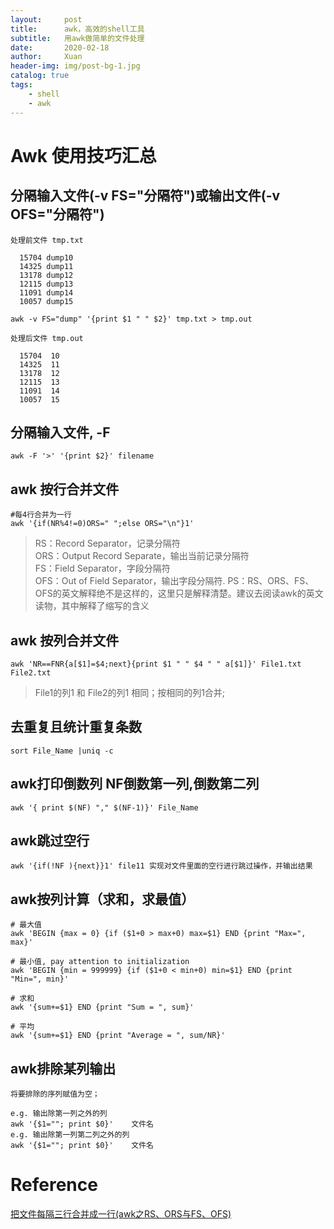 ```yaml
---
layout:     post
title:      awk，高效的shell工具
subtitle:   用awk做简单的文件处理
date:       2020-02-18
author:     Xuan
header-img: img/post-bg-1.jpg
catalog: true
tags:
    - shell 
    - awk
---
```


# Awk 使用技巧汇总

## 分隔输入文件(**-v FS="分隔符"**)或输出文件(**-v OFS="分隔符"**)
```
处理前文件 tmp.txt

  15704 dump10
  14325 dump11
  13178 dump12
  12115 dump13
  11091 dump14
  10057 dump15

awk -v FS="dump" '{print $1 " " $2}' tmp.txt > tmp.out

处理后文件 tmp.out

  15704  10
  14325  11
  13178  12
  12115  13
  11091  14
  10057  15
```

## 分隔输入文件, **-F**
```
awk -F '>' '{print $2}' filename
```

## awk 按行合并文件
```
#每4行合并为一行
awk '{if(NR%4!=0)ORS=" ";else ORS="\n"}1'
```
> RS：Record Separator，记录分隔符   
ORS：Output Record Separate，输出当前记录分隔符  
FS：Field Separator，字段分隔符   
OFS：Out of Field Separator，输出字段分隔符. 
PS：RS、ORS、FS、OFS的英文解释绝不是这样的，这里只是解释清楚。建议去阅读awk的英文读物，其中解释了缩写的含义 


## awk 按列合并文件
```
awk 'NR==FNR{a[$1]=$4;next}{print $1 " " $4 " " a[$1]}' File1.txt File2.txt 
```
>File1的列1 和 File2的列1 相同；按相同的列1合并;

##  去重复且统计重复条数
```
sort File_Name |uniq -c 
```

## awk打印倒数列 NF倒数第一列,倒数第二列
```
awk '{ print $(NF) "," $(NF-1)}' File_Name
```

## awk跳过空行
```
awk '{if(!NF ){next}}1' file11 实现对文件里面的空行进行跳过操作，并输出结果
```

## awk按列计算（求和，求最值）
```
# 最大值
awk 'BEGIN {max = 0} {if ($1+0 > max+0) max=$1} END {print "Max=", max}'

# 最小值, pay attention to initialization
awk 'BEGIN {min = 999999} {if ($1+0 < min+0) min=$1} END {print "Min=", min}'

# 求和
awk '{sum+=$1} END {print "Sum = ", sum}' 

# 平均
awk '{sum+=$1} END {print "Average = ", sum/NR}'

```

## awk排除某列输出

```
将要排除的序列赋值为空；

e.g. 输出除第一列之外的列
awk '{$1=""; print $0}'    文件名
e.g. 输出除第一列第二列之外的列
awk '{$1=""; print $0}'    文件名
```

# Reference
[把文件每隔三行合并成一行(awk之RS、ORS与FS、OFS)](https://www.cnblogs.com/chenjiahe/p/6164673.html)

